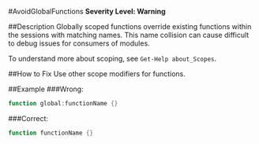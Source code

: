 ﻿#AvoidGlobalFunctions
**Severity Level: Warning**

##Description
Globally scoped functions override existing functions within the sessions with matching names. This name collision can cause difficult to debug issues for consumers of modules.  


To understand more about scoping, see ```Get-Help about_Scopes```.

##How to Fix
Use other scope modifiers for functions.

##Example
###Wrong:
``` PowerShell
function global:functionName {}
```

###Correct:
``` PowerShell
function functionName {} 
```
